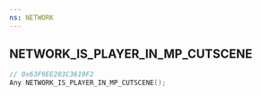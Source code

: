 ```yaml
---
ns: NETWORK
---
```

## NETWORK_IS_PLAYER_IN_MP_CUTSCENE

```c
// 0x63F9EE203C3619F2
Any NETWORK_IS_PLAYER_IN_MP_CUTSCENE();
```

